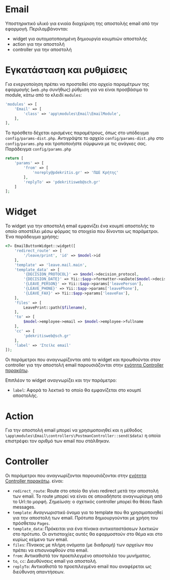 # Email

Υποστηρικτικό υλικό για ενιαία διαχείριση της αποστολής email από την εφαρμογή.
Περιλαμβάνονται:
- widget για αυτοματοποιημένη δημιουργία κουμπιών αποστολής 
- action για την αποστολή
- controller για την αποστολή 

# Εγκατάσταση και ρυθμίσεις 

Για ενεργοποίηση πρέπει να προστεθεί στο αρχείο παραμέτρων της εφαρμογής
(`web.php` συνήθως) ρύθμιση για να είναι προσβάσιμο το module, κάτω από 
το κλειδί `modules`:

```php
'modules' => [
    'Email' => [
        'class' => 'app\modules\Email\EmailModule',
    ],
],
```

Το πρόσθετο δέχεται ορισμένες παραμέτρους, όπως στο υπόδειγμα 
`config/params-dist.php`. Αντιγράψτε το αρχείο `config/params-dist.php`
στο `config/params.php` και τροποποιήστε σύμφωνα με τις ανάγκες σας.
Παράδειγμα `config/params.php`

```php
return [
    'params' => [
        'from' => [
            'noreply@pdekritis.gr' => 'ΠΔΕ Κρήτης'
        ],
        'replyTo' => 'pdekritisweb@sch.gr'
    ]
];
```

# Widget 

To widget για την αποστολή email εμφανίζει ένα κουμπί αποστολής το οποίο
αποστέλει μέσω φόρμας τα στοιχεία που δίνονται ως παράμετροι. Ένα παράδειγμα 
χρήσης:

```php
<?= EmailButtonWidget::widget([
    'redirect_route' => [
        '/leave/print', 'id' => $model->id
    ],
    'template' => 'leave.mail.main',
    'template_data' => [
        '{DECISION_PROTOCOL}' => $model->decision_protocol,
        '{DECISION_DATE}' => Yii::$app->formatter->asDate($model->decision_protocol_date),
        '{LEAVE_PERSON}' => Yii::$app->params['leavePerson'],
        '{LEAVE_PHONE}' => Yii::$app->params['leavePhone'],
        '{LEAVE_FAX}' => Yii::$app->params['leaveFax'],
    ],
    'files' => [
        LeavePrint::path($filename),
    ],
    'to' => [
        $model->employee->email => $model->employee->fullname
    ],
    'cc' => [
        'pdekritisweb@sch.gr'
    ],
    'label' => 'Στείλε email'
]);
```

Οι παράμετροι που αναγνωρίζονται από το widget και προωθούνται στον controller για την 
αποστολή email παρουσιάζονται στην [ενότητα Controller παρακάτω](#email-controller).

Επιπλέον το widget αναγνωρίζει και την παράμετρο:

- `label`: Αφορά το λεκτικό το οποίο θα εμφανίζεται στο κουμπί αποστολής. 

# Action 

Για την αποστολή email μπορεί να χρησιμοποιηθεί και η μέθοδος 
`\app\modules\Email\controllers\PostmanController::send($data)`
η οποία επιστρέφει τον αριθμό των email που στάλθηκαν. 

# <a name="email-controller"></a>Controller 

Οι παράμετροι που αναγνωρίζονται παρουσιάζονται στην [ενότητα Controller παρακάτω](#email-controller).
είναι:

- `redirect_route`: Route στο οποίο θα γίνει redirect μετά την αποστολή
των email. Το route μπορεί να είναι σε οποιαδήποτε αναγνωρίσιμη από το Url::to
μορφή. _Σημείωση:_ ο σχετικός controller μπορεί θα θέσει flash messages. 
- `template`: Αναγνωριστικό όνομα για το template που θα χρησιμοποιηθεί
για την αποστολή των email. Πρότυπα δημιουργούνται με χρήση του πρόσθετου
`Pages`.
- `template_data`: Πρόκειται για ένα πίνακα αντικαταστάσεων λεκτικών 
στο πρότυπο. Οι αντιστοιχίες αυτές θα εφαρμοστούν στο θέμα και στο κυρίως 
κείμενο των email. 
- `files`: Πίνακας με πλήρη ονόματα (με διαδρομή) των αρχείων που πρέπει
να επισυναφθούν στα email. 
- `from`: Αντικαθιστά τον προεπιλεγμένο αποστολέα του μυνήματος. 
- `to`, `cc`: Διευθύνσεις email για αποστολή. 
- `replyTo`: Αντικαθιστά το προεπιλεγμένο email που αναφέρεται ως διεύθυνση απαντήσεων. 
